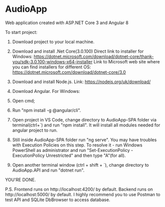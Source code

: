 # AudioApp
Web application created with ASP.NET Core 3 and Angular 8

To start project:
1. Download project to your local machine.

2. Download and install .Net Core(3.0.100) 
Direct link to installer for Windows: https://dotnet.microsoft.com/download/dotnet-core/thank-you/sdk-3.0.100-windows-x64-installer
Link to Microsoft web site where you can find installers for different OS: https://dotnet.microsoft.com/download/dotnet-core/3.0

3. Download and install Node.js.
Link: https://nodejs.org/uk/download/

4. Download Angular.
For Windows: 
  1. Open cmd;
  2. Run "npm install -g @angular/cli".

5. Open project in VS Code, change directory to AudioApp-SPA folder via terminal(ctrl+`) and run "npm install".
It will install all modules needed for angular project to run.

6. Still inside AudioApp-SPA folder run "ng serve".
You may have troubles with Execution Policies on this step. To resolve it - run Windows PowerShell as administrator and run "Set-ExecutionPolicy -ExecutionPolicy Unrestricted" and then type "A"(for all).

7. Open another terminal window (ctrl + shift + `), change directory to AudioApp.API and run "dotnet run".

YOU'RE DONE.

P.S.
Frontend runs on http://localhost:4200/ by default.
Backend runs on http://localhost:5000/ by default.
I highly recommend you to use Postman to test API and SQLite DbBrowser to access database.
